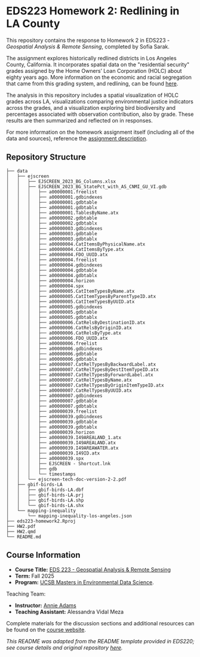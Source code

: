 # EDS223 Homework 2: Redlining in LA County

This repository contains the response to Homework 2 in EDS223 - *Geospatial Analysis & Remote Sensing*, completed by Sofia Sarak.

The assignment explores historically redlined districts in Los Angeles County, California. It incorporates spatial data on the "residential security" grades assigned by the Home Owners’ Loan Corporation (HOLC) about eighty years ago. More information on the economic and racial segregation that came from this grading system, and redlining, can be found [here](https://ncrc.org/holc/). 

The analysis in this repository includes a spatial visualization of HOLC grades across LA, visualizations comparing environmental justice indicators across the grades, and a visualization exploring bird biodiversity and percentages associated with observation contribution, also by grade. These results are then summarized and reflected on in responses.

For more information on the homework assignment itself (including all of the data and sources), reference the [assignment description](https://eds-223-geospatial.github.io/assignments/HW2.html).

## Repository Structure
```
├── data
│   ├── ejscreen
│   │   ├── EJSCREEN_2023_BG_Columns.xlsx
│   │   ├── EJSCREEN_2023_BG_StatePct_with_AS_CNMI_GU_VI.gdb
│   │   │   ├── a00000001.freelist
│   │   │   ├── a00000001.gdbindexes
│   │   │   ├── a00000001.gdbtable
│   │   │   ├── a00000001.gdbtablx
│   │   │   ├── a00000001.TablesByName.atx
│   │   │   ├── a00000002.gdbtable
│   │   │   ├── a00000002.gdbtablx
│   │   │   ├── a00000003.gdbindexes
│   │   │   ├── a00000003.gdbtable
│   │   │   ├── a00000003.gdbtablx
│   │   │   ├── a00000004.CatItemsByPhysicalName.atx
│   │   │   ├── a00000004.CatItemsByType.atx
│   │   │   ├── a00000004.FDO_UUID.atx
│   │   │   ├── a00000004.freelist
│   │   │   ├── a00000004.gdbindexes
│   │   │   ├── a00000004.gdbtable
│   │   │   ├── a00000004.gdbtablx
│   │   │   ├── a00000004.horizon
│   │   │   ├── a00000004.spx
│   │   │   ├── a00000005.CatItemTypesByName.atx
│   │   │   ├── a00000005.CatItemTypesByParentTypeID.atx
│   │   │   ├── a00000005.CatItemTypesByUUID.atx
│   │   │   ├── a00000005.gdbindexes
│   │   │   ├── a00000005.gdbtable
│   │   │   ├── a00000005.gdbtablx
│   │   │   ├── a00000006.CatRelsByDestinationID.atx
│   │   │   ├── a00000006.CatRelsByOriginID.atx
│   │   │   ├── a00000006.CatRelsByType.atx
│   │   │   ├── a00000006.FDO_UUID.atx
│   │   │   ├── a00000006.freelist
│   │   │   ├── a00000006.gdbindexes
│   │   │   ├── a00000006.gdbtable
│   │   │   ├── a00000006.gdbtablx
│   │   │   ├── a00000007.CatRelTypesByBackwardLabel.atx
│   │   │   ├── a00000007.CatRelTypesByDestItemTypeID.atx
│   │   │   ├── a00000007.CatRelTypesByForwardLabel.atx
│   │   │   ├── a00000007.CatRelTypesByName.atx
│   │   │   ├── a00000007.CatRelTypesByOriginItemTypeID.atx
│   │   │   ├── a00000007.CatRelTypesByUUID.atx
│   │   │   ├── a00000007.gdbindexes
│   │   │   ├── a00000007.gdbtable
│   │   │   ├── a00000007.gdbtablx
│   │   │   ├── a00000039.freelist
│   │   │   ├── a00000039.gdbindexes
│   │   │   ├── a00000039.gdbtable
│   │   │   ├── a00000039.gdbtablx
│   │   │   ├── a00000039.horizon
│   │   │   ├── a00000039.I49AREALAND_1.atx
│   │   │   ├── a00000039.I49AREALAND.atx
│   │   │   ├── a00000039.I49AREAWATER.atx
│   │   │   ├── a00000039.I49ID.atx
│   │   │   ├── a00000039.spx
│   │   │   ├── EJSCREEN - Shortcut.lnk
│   │   │   ├── gdb
│   │   │   └── timestamps
│   │   └── ejscreen-tech-doc-version-2-2.pdf
│   ├── gbif-birds-LA
│   │   ├── gbif-birds-LA.dbf
│   │   ├── gbif-birds-LA.prj
│   │   ├── gbif-birds-LA.shp
│   │   └── gbif-birds-LA.shx
│   └── mapping-inequality
│       └── mapping-inequality-los-angeles.json
├── eds223-homework2.Rproj
├── HW2.pdf
├── HW2.qmd
└── README.md
```

## Course Information

-   **Course Title:** [EDS 223 - Geospatial Analysis & Remote Sensing](https://eds-223-geospatial.github.io/)
-   **Term:** Fall 2025
-   **Program:** [UCSB Masters in Environmental Data Science](https://bren.ucsb.edu/masters-programs/master-environmental-data-science).

Teaching Team:

-   **Instructor:** [Annie Adams](https://github.com/annieradams)
-   **Teaching Assistant:** Alessandra Vidal Meza

Complete materials for the discussion sections and additional resources can be found on the [course website](https://eds-223-geospatial.github.io/).

*This README was adapted from the README template provided in EDS220; see course details and original repository [here](https://github.com/sofiasarak/eds220-2025-in-class).*
